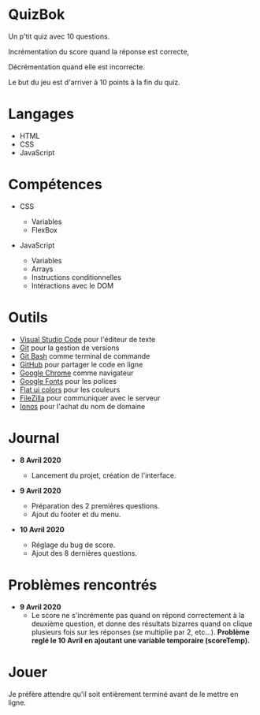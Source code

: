 # QuizBok
Un p'tit quiz avec 10 questions.

Incrémentation du score quand la réponse est correcte,

Décrémentation quand elle est incorrecte.

Le but du jeu est d'arriver à 10 points à la fin du quiz.

# Langages
* HTML
* CSS
* JavaScript

# Compétences
* CSS
    * Variables
    * FlexBox

* JavaScript
    * Variables
    * Arrays
    * Instructions conditionnelles
    * Intéractions avec le DOM

# Outils

* [Visual Studio Code](https://code.visualstudio.com/) pour l'éditeur de texte
* [Git](https://git-scm.com/) pour la gestion de versions
* [Git Bash](https://gitforwindows.org/) comme terminal de commande
* [GitHub](https://github.com/) pour partager le code en ligne
* [Google Chrome](https://www.google.fr/chrome/?brand=CHBD&gclid=CjwKCAjwpqv0BRABEiwA-TySweC2bONhPrgyuzbP4_9snC9rXGiS1lxTNuhsrfpnmj39i5z8PpHkJRoC7C0QAvD_BwE&gclsrc=aw.ds) comme navigateur
* [Google Fonts](https://fonts.google.com/) pour les polices
* [Flat ui colors](https://flatuicolors.com/) pour les couleurs
* [FileZilla](https://filezilla-project.org/) pour communiquer avec le serveur
* [Ionos](https://www.ionos.fr/) pour l'achat du nom de domaine

# Journal

* **8 Avril 2020**
    * Lancement du projet, création de l'interface.

* **9 Avril 2020**
    * Préparation des 2 premières questions.
    * Ajout du footer et du menu.

* **10 Avril 2020**
    * Réglage du bug de score.
    * Ajout des 8 dernières questions.

# Problèmes rencontrés

* **9 Avril 2020**
    * Le score ne s'incrémente pas quand on répond correctement à la deuxième question,
    et donne des résultats bizarres quand on clique plusieurs fois sur les réponses (se multiplie par 2, etc...).
    **Problème reglé le 10 Avril en ajoutant une variable temporaire (scoreTemp).**

# Jouer

Je préfère attendre qu'il soit entièrement terminé avant de le mettre en ligne.
    

